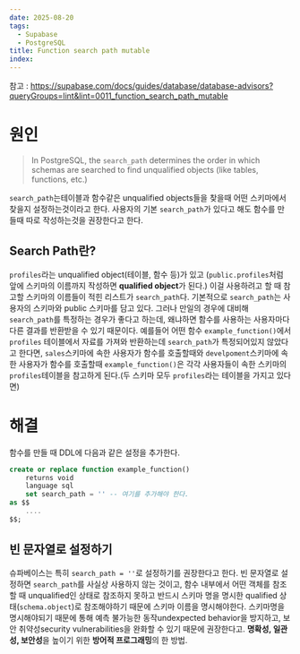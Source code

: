 ```yaml
---
date: 2025-08-20
tags:
  - Supabase
  - PostgreSQL
title: Function search path mutable
index:
---
```

참고 :
https://supabase.com/docs/guides/database/database-advisors?queryGroups=lint&lint=0011_function_search_path_mutable

# 원인
>In PostgreSQL, the `search_path` determines the order in which schemas are searched to find unqualified objects (like tables, functions, etc.)

`search_path`는테이블과 함수같은 unqualified objects들을 찾을때 어떤 스키마에서 찾을지 설정하는것이라고 한다. 사용자의 기본 `search_path`가 있다고 해도 함수를 만들때 따로 작성하는것을 권장한다고 한다.

## Search Path란?
`profiles`라는 unqualified object(테이블, 함수 등)가 있고 (`public.profiles`처럼 앞에 스키마의 이름까지 작성하면 **qualified object**가 된다.) 이걸 사용하려고 할 때 참고할 스키마의 이름들이 적힌 리스트가 `search_path`다. 
기본적으로 `search_path`는 사용자의 스키마와 public 스키마를 담고 있다. 그러나 만일의 경우에 대비해 `search_path`를 특정하는 경우가 좋다고 하는데, 왜냐하면 함수를 사용하는 사용자마다 다른 결과를 반환받을 수 있기 때문이다.
예를들어 어떤 함수 `example_function()`에서 `profiles` 테이블에서 자료를 가져와 반환하는데 `search_path`가 특정되어있지 않았다고 한다면, `sales`스키마에 속한 사용자가 함수를 호출할때와 `develpoment`스키마에 속한 사용자가 함수를 호출할때 `example_function()`은 각각 사용자들이 속한 스키마의 `profiles`테이블을 참고하게 된다.(두 스키마 모두 `profiles`라는 테이블을 가지고 있다면)

# 해결
함수를 만들 때 DDL에 다음과 같은 설정을 추가한다.
```sql
create or replace function example_function()
	returns void
	language sql
	set search_path = '' -- 여기를 추가해야 한다.
as $$
	....
$$;
```

## 빈 문자열로 설정하기
슈파베이스는 특히 `search_path = ''`로 설정하기를 권장한다고 한다.
빈 문자열로 설정하면 `search_path`를 사실상 사용하지 않는 것이고,
함수 내부에서 어떤 객체를 참조할 때 unqualified인 상태로 참조하지 못하고 반드시 스키마 명을 명시한 qualified 상태(`schema.object`)로 참조해야하기 때문에 스키마 이름을 명시해야한다.
스키마명을 명시해야되기 때문에 통해 예측 불가능한 동작undexpected behavior을 방지하고, 보안 취약성security vulnerabilities을 완화할 수 있기 때문에 권장한다고.
**명확성, 일관성, 보안성**을 높이기 위한 **방어적 프로그래밍**의 한 방법.